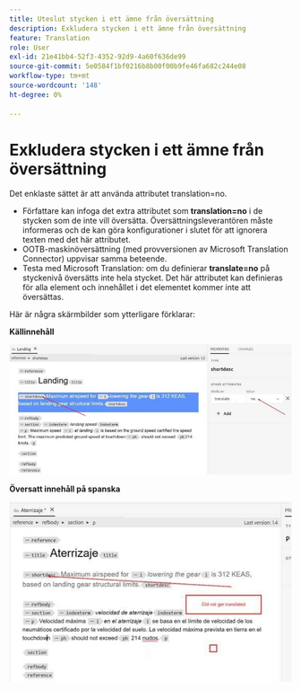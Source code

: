 ```yaml
---
title: Uteslut stycken i ett ämne från översättning
description: Exkludera stycken i ett ämne från översättning
feature: Translation
role: User
exl-id: 21e41bb4-52f3-4352-92d9-4a60f636de99
source-git-commit: 5e0584f1bf0216b8b00f00b9fe46fa682c244e08
workflow-type: tm+mt
source-wordcount: '148'
ht-degree: 0%

---
```


# Exkludera stycken i ett ämne från översättning

Det enklaste sättet är att använda attributet translation=no.

+ Författare kan infoga det extra attributet som **translation=no** i de stycken som de inte vill översätta. Översättningsleverantören måste informeras och de kan göra konfigurationer i slutet för att ignorera texten med det här attributet.
+ OOTB-maskinöversättning (med provversionen av Microsoft Translation Connector) uppvisar samma beteende.
+ Testa med Microsoft Translation: om du definierar **translate=no** på styckenivå översätts inte hela stycket. Det här attributet kan definieras för alla element och innehållet i det elementet kommer inte att översättas.


Här är några skärmbilder som ytterligare förklarar:

**Källinnehåll**

![Källinnehåll](assets/source-content.jpg)

**Översatt innehåll på spanska**

![Översatt innehåll på spanska](assets/trans-content.jpg)
